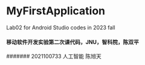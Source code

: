 # MyFirstApplication
Lab02 for Android Studio codes in 2023 fall

####  移动软件开发实验第二次课代码，JNU，智科院，陈双平

####### 2021100733  人工智能 陈旭天
